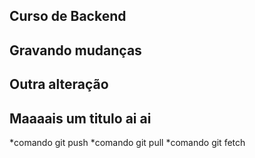 ## Curso de Backend
## Gravando mudanças 

## Outra alteração

## Maaaais um titulo ai ai

*comando git push
*comando git pull
*comando git fetch
